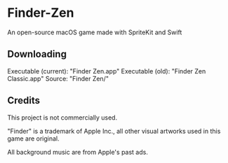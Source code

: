 # Finder-Zen
An open-source macOS game made with SpriteKit and Swift

## Downloading

Executable (current): "Finder Zen.app"
Executable (old): "Finder Zen Classic.app"
Source: "Finder Zen/"

## Credits

This project is not commercially used. 

"Finder" is a trademark of Apple Inc., all other visual artworks used in this game are original. 

All background music are from Apple's past ads. 
